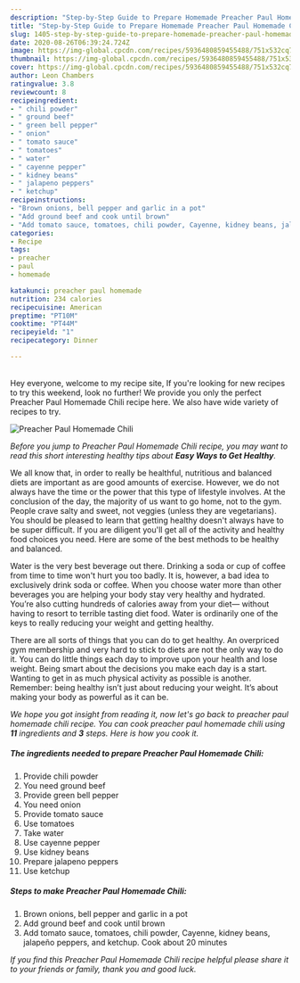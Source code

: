 ```yaml
---
description: "Step-by-Step Guide to Prepare Homemade Preacher Paul Homemade Chili"
title: "Step-by-Step Guide to Prepare Homemade Preacher Paul Homemade Chili"
slug: 1405-step-by-step-guide-to-prepare-homemade-preacher-paul-homemade-chili
date: 2020-08-26T06:39:24.724Z
image: https://img-global.cpcdn.com/recipes/5936480859455488/751x532cq70/preacher-paul-homemade-chili-recipe-main-photo.jpg
thumbnail: https://img-global.cpcdn.com/recipes/5936480859455488/751x532cq70/preacher-paul-homemade-chili-recipe-main-photo.jpg
cover: https://img-global.cpcdn.com/recipes/5936480859455488/751x532cq70/preacher-paul-homemade-chili-recipe-main-photo.jpg
author: Leon Chambers
ratingvalue: 3.8
reviewcount: 8
recipeingredient:
- " chili powder"
- " ground beef"
- " green bell pepper"
- " onion"
- " tomato sauce"
- " tomatoes"
- " water"
- " cayenne pepper"
- " kidney beans"
- " jalapeno peppers"
- " ketchup"
recipeinstructions:
- "Brown onions, bell pepper and garlic in a pot"
- "Add ground beef and cook until brown"
- "Add tomato sauce, tomatoes, chili powder, Cayenne, kidney beans, jalapeño peppers, and ketchup. Cook about 20 minutes"
categories:
- Recipe
tags:
- preacher
- paul
- homemade

katakunci: preacher paul homemade 
nutrition: 234 calories
recipecuisine: American
preptime: "PT10M"
cooktime: "PT44M"
recipeyield: "1"
recipecategory: Dinner

---
```

<br>
Hey everyone, welcome to my recipe site, If you're looking for new recipes to try this weekend, look no further! We provide you only the perfect Preacher Paul Homemade Chili recipe here. We also have wide variety of recipes to try.
<br>


![Preacher Paul Homemade Chili](https://img-global.cpcdn.com/recipes/5936480859455488/751x532cq70/preacher-paul-homemade-chili-recipe-main-photo.jpg)

<i>Before you jump to Preacher Paul Homemade Chili recipe, you may want to read this short interesting healthy tips about <strong>Easy Ways to Get Healthy</strong>.</i>

We all know that, in order to really be healthful, nutritious and balanced diets are important as are good amounts of exercise. However, we do not always have the time or the power that this type of lifestyle involves. At the conclusion of the day, the majority of us want to go home, not to the gym. People crave salty and sweet, not veggies (unless they are vegetarians). You should be pleased to learn that getting healthy doesn't always have to be super difficult. If you are diligent you'll get all of the activity and healthy food choices you need. Here are some of the best methods to be healthy and balanced.

Water is the very best beverage out there. Drinking a soda or cup of coffee from time to time won't hurt you too badly. It is, however, a bad idea to exclusively drink soda or coffee. When you choose water more than other beverages you are helping your body stay very healthy and hydrated. You’re also cutting hundreds of calories away from your diet— without having to resort to terrible tasting diet food. Water is ordinarily one of the keys to really reducing your weight and getting healthy.

There are all sorts of things that you can do to get healthy. An overpriced gym membership and very hard to stick to diets are not the only way to do it. You can do little things each day to improve upon your health and lose weight. Being smart about the decisions you make each day is a start. Wanting to get in as much physical activity as possible is another. Remember: being healthy isn’t just about reducing your weight. It’s about making your body as powerful as it can be. 


<i>We hope you got insight from reading it, now let's go back to preacher paul homemade chili recipe. You can cook preacher paul homemade chili using <strong>11</strong> ingredients and <strong>3</strong> steps. Here is how you cook it.
</i>

##### The ingredients needed to prepare Preacher Paul Homemade Chili:

1. Provide  chili powder
1. You need  ground beef
1. Provide  green bell pepper
1. You need  onion
1. Provide  tomato sauce
1. Use  tomatoes
1. Take  water
1. Use  cayenne pepper
1. Use  kidney beans
1. Prepare  jalapeno peppers
1. Use  ketchup


##### Steps to make Preacher Paul Homemade Chili:

1. Brown onions, bell pepper and garlic in a pot
1. Add ground beef and cook until brown
1. Add tomato sauce, tomatoes, chili powder, Cayenne, kidney beans, jalapeño peppers, and ketchup. Cook about 20 minutes


<i>If you find this Preacher Paul Homemade Chili recipe helpful please share it to your friends or family, thank you and good luck.</i>

